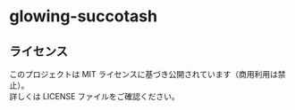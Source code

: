 # glowing-succotash
## ライセンス

このプロジェクトは MIT ライセンスに基づき公開されています（商用利用は禁止）。  
詳しくは LICENSE ファイルをご確認ください。
